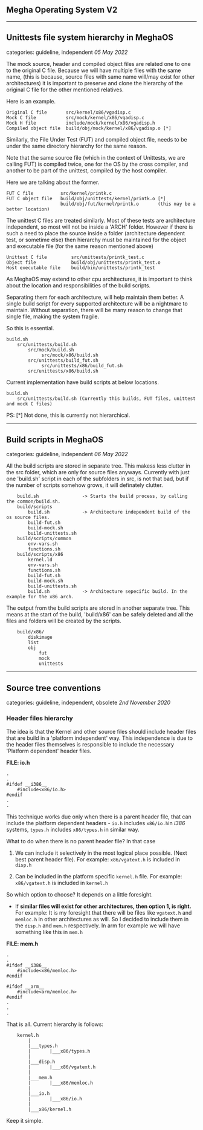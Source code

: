 ## Megha Operating System V2
------------------------------------------------------------------------------

## Unittests file system hierarchy in MeghaOS
categories: guideline, independent
_05 May 2022_

The mock source, header and compiled object files are related one to one to the original C file.
Because we will have multiple files with the same name, (this is because, source files with same 
name will/may exist for other architectures) it is important to preserve and clone the hierarchy 
of the original C file for the other mentioned relatives.

Here is an example.

```
Original C file       src/kernel/x86/vgadisp.c
Mock C file           src/mock/kernel/x86/vgadisp.c
Mock H file           include/mock/kernel/x86/vgadisp.h
Compiled object file  build/obj/mock/kernel/x86/vgadisp.o [*]
```

Similarly, the File Under Test (FUT) and compiled object file, needs to be under the same directory
hierarchy for the same reason.

Note that the same source file (which in the context of Unittests, we are calling FUT) is 
compiled twice, one for the OS by the cross compiler, and another to be part of the unittest, 
compiled by the host compiler.

Here we are talking about the former.

```
FUT C file          src/kernel/printk.c
FUT C object file   build/obj/unittests/kernel/printk.o [*]
                    build/obj/fut/kernel/printk.o       (this may be a better location)
```

The unittest C files are treated similarly. Most of these tests are architecture independent, 
so most will not be inside a 'ARCH' folder. However if there is such a need to place the source 
inside a folder (architecture dependent test, or sometime else) then hierarchy must be maintained 
for the object and executable file (for the same reason mentioned above)

```
Unittest C file         src/unittests/printk_test.c
Object file             build/obj/unittests/printk_test.o
Host executable file    build/bin/unittests/printk_test
```

As MeghaOS may extend to other cpu architectures, it is important to think about the location and
responsibilities of the build scripts.

Separating them for each architecture, will help maintain them better. A single build script for 
every supported architecture will be a nightmare to maintain. Without separation, there will 
be many reason to change that single file, making the system fragile.

So this is essential.

```
build.sh
    src/unittests/build.sh
        src/mock/build.sh
             src/mock/x86/build.sh
        src/unittests/build_fut.sh
             src/unittests/x86/build_fut.sh
        src/unittests/x86/build.sh
```

Current implementation have build scripts at below locations.

```
build.sh
    src/unittests/build.sh (Currently this builds, FUT files, unittest and mock C files)
```
PS:
[*] Not done, this is currently not hierarchical.

------------------------------------------------------------------------------

## Build scripts in MeghaOS
categories: guideline, independent
_06 May 2022_

All the build scripts are stored in separate tree. This makess less clutter in the src folder,
which are only for source files anyways. Currently with just one 'build.sh' script in each of the
subfolders in src, is not that bad, but if the number of scripts somehow grows, it will definately
clutter.

```
    build.sh                -> Starts the build process, by calling the common/build.sh.
    build/scripts
        build.sh            -> Architecture independent build of the os source files.
        build-fut.sh
        build-mock.sh
        build-unittests.sh
    build/scripts/common
        env-vars.sh
        functions.sh
    build/scripts/x86
        kernel.ld
        env-vars.sh
        functions.sh
        build-fut.sh
        build-mock.sh
        build-unittests.sh
        build.sh            -> Architecture sepecific build. In the example for the x86 arch.

```

The output from the build scripts are stored in another separate tree. This means at the start of
the build, 'build/x86' can be safely deleted and all the files and folders will be created by the
scripts.

```
    build/x86/
        diskimage
        list
        obj
            fut
            mock
            unittests
```

------------------------------------------------------------------------------

## Source tree conventions
categories: guideline, independent, obsolete
_2nd November 2020_

### Header files hierarchy

The idea is that the Kernel and other source files should include header files
that are build in a 'platform independent' way. This independence is due to the
header files themselves is responsible to include the necessary 'Platform
dependent' header files. 

**FILE: io.h**
```
.
.
#ifdef __i386__
    #include<x86/io.h>
#endif
.
.
```

This technique works due only when there is a parent header file, that can 
include the platform dependent headers -  `io.h` includes `x86/io.h`in
_i386_ systems, `types.h` includes `x86/types.h` in similar way.

What to do when there is no parent header file? In that case

1. We can include it selectively in the most logical place possible. (Next best
   parent header file). For example: `x86/vgatext.h` is included in `disp.h`

2. Can be included in the platform specific `kernel.h` file.
   For example: `x86/vgatext.h` is included in `kernel.h`

So which option to choose? It depends on a little foresight. 

* If **similar files will exist for other architectures, then option 1, is right.**
  For example: It is my foresight that there will be files like `vgatext.h` and
  `memloc.h` in other architectures as will. So I decided to include them in
  the `disp.h` and `mem.h` respectively. In arm for example we will have
  something like this in `mem.h`

**FILE: mem.h**
```
.
.
#ifdef __i386__
    #include<x86/memloc.h>
#endif

#ifdef __arm__
    #include<arm/memloc.h>
#endif
.
.
.
```

That is all. Current hierarchy is follows:

```
    kernel.h
        |
        |___types.h 
        |       |___x86/types.h
        |
        |___disp.h  
        |       |___x86/vgatext.h
        |
        |___mem.h
        |       |___x86/memloc.h
        |
        |___io.h    
        |       |___x86/io.h
        |
        |___x86/kernel.h
```

Keep it simple.
